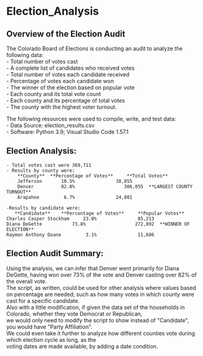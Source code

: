 # Election_Analysis  

## Overview of the Election Audit  
  
The Colorado Board of Elections is conducting an audit to analyze the following data:  
	- Total number of votes cast  
	- A complete list of candidates who received votes    
	- Total number of votes each candidate received  
	- Percentage of votes each candidate won  
	- The winner of the election based on popular vote  
	- Each county and its total vote count  
	- Each county and its percentage of total votes  
	- The county with the highest voter turnout.  

The following resources were used to compile, write, and test data:  
	- Data Source: election_results.csv  
	- Software: Python 3.9; Visual Studio Code 1.57.1


## Election Analysis:  
	- Total votes cast were 369,711  
	- Results by county were:  
		**County**	**Percentage of Votes**		**Total Votes**  
		Jefferson		10.5%				38,855  
		Denver			82.8%			       306,055  **LARGEST COUNTY TURNOUT**   
		Arapahoe		 6.7%				24,801  
	
	-Results by candidate were:  	
	   **Candidate**	**Percentage of Votes**		**Popular Votes**  
	Charles Casper Stockham		23.0%				85,213  
	Diana DeGette			73.8%			       272,892  **WINNER OF ELECTION**   
	Raymon Anthony Doane		 3.1%				11,606  

## Election Audit Summary:  

Using the analysis, we can infer that Denver went primarily for Diana DeGette, having won over 73% of the vote and Denver casting over 82% of the overall vote.  
The script, as written, could be used for other analysis where values based on percentage are needed; such as how many votes in which county were cast for a specific candidate.  
Also with a little modification, if given the data set of the households in Colorado, whether they vote Democrat or Republican,  
we would only need to modify the script to show instead of "Candidate", you would have "Party Affiliation".  
We could even take it further to analyze how different counties vote during which election cycle as long, as the  
voting dates are made available, by adding a date condition.  


		  


